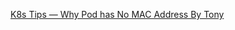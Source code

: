 
[K8s Tips — Why Pod has No MAC Address By Tony](https://tonylixu.medium.com/k8s-tips-why-pod-has-no-mac-address-ed324734a164)